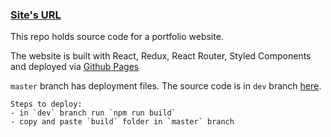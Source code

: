 ### [Site's URL](https://namediadigital.github.io/)

This repo holds source code for a portfolio website.

The website is built with React, Redux, React Router, Styled Components and deployed via [Github Pages](https://pages.github.com/)

`master` branch has deployment files. The source code is in `dev` branch [here](https://github.com/NamediaDigital/NamediaDigital.github.io/tree/dev).

    Steps to deploy: 
    - in `dev` branch run `npm run build`
    - copy and paste `build` folder in `master` branch